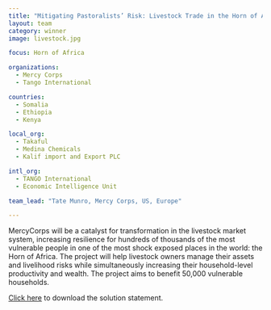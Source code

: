 ```yaml
---
title: "Mitigating Pastoralists’ Risk: Livestock Trade in the Horn of Africa"
layout: team
category: winner
image: livestock.jpg

focus: Horn of Africa

organizations:
  - Mercy Corps
  - Tango International

countries: 
  - Somalia
  - Ethiopia
  - Kenya

local_org: 
  - Takaful 
  - Medina Chemicals  
  - Kalif import and Export PLC

intl_org:
  - TANGO International
  - Economic Intelligence Unit

team_lead: "Tate Munro, Mercy Corps, US, Europe"

---
```


MercyCorps will be a catalyst for transformation in the livestock market system, increasing resilience for hundreds of thousands of the most vulnerable people in one of the most shock exposed places in the world: the Horn of Africa. The project will help livestock owners manage their assets and livelihood risks while simultaneously increasing their household-level productivity and wealth.  The project aims to benefit 50,000 vulnerable households.

[Click here](../../assets/downloads/solution-statements/Mercy-Corps-TRADER-Solution-Statement.pdf) to download the solution statement.
